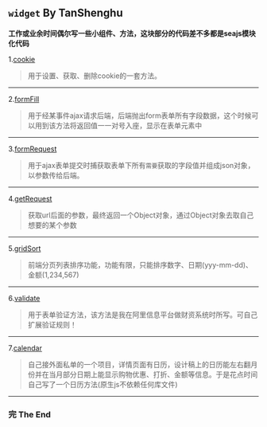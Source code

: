 ## `widget` By TanShenghu



**工作或业余时间偶尔写一些小组件、方法，这块部分的代码差不多都是seajs模块化代码**



1.[cookie](cookie/)
> 用于设置、获取、删除cookie的一套方法。
***

2.[formFill](formFill/)
> 用于经某事件ajax请求后端，后端抛出form表单所有字段数据，这个时候可以用到该方法将返回值一一对号入座，显示在表单元素中
***

3.[formRequest](formRequest/)
> 用于ajax表单提交时捕获取表单下所有`需要`获取的字段值并组成json对象，以参数传给后端。
***

4.[getRequest](getRequest/)
> 获取url后面的参数，最终返回一个Object对象，通过Object对象去取自己想要的某个参数
***

5.[gridSort](gridSort/)
> 前端分页列表排序功能，功能有限，只能排序数字、日期(yyy-mm-dd)、金额(1,234,567)
***

6.[validate](validate/)
> 用于表单验证方法，该方法是我在阿里信息平台做财资系统时所写。可自己扩展验证规则！
***

7.[calendar](calendar/)
> 自己接外面私单的一个项目，详情页面有日历，设计稿上的日历能左右翻月份并在当月部分日期上能显示购物优惠、打折、金额等信息。于是花点时间自己写了一个日历方法(原生js不依赖任何库文件)
***



### 完     The End
